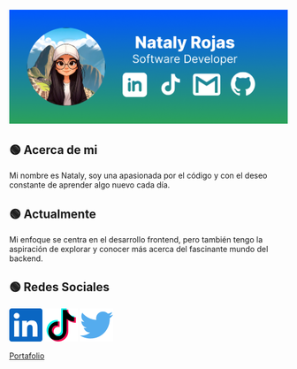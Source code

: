 ![Portada](/social-media/graph.png)

<center>

</center>

## 🟢 Acerca de mi

Mi nombre es Nataly, soy una apasionada por el código y con el deseo constante de aprender algo nuevo cada día.

## 🟢 Actualmente

Mi enfoque se centra en el desarrollo frontend, pero también tengo la aspiración de explorar y conocer más acerca del fascinante mundo del backend.

## 🟢 Redes Sociales

[![](/social-media/linkedin.svg)](https://www.linkedin.com/in/nataly-rojas/)
[![](/social-media/tiktok.svg)](https://www.tiktok.com/@frontendgreen)
[![](/social-media/twitter.svg)](https://twitter.com/natalyrojasdev)

[Portafolio](https://portafolio-natdev-inky.vercel.app/)
